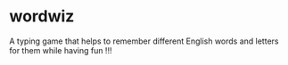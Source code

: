 <h1>wordwiz</h1>
<p>A typing game that helps to remember different English words and letters for them while having fun !!!</p>
